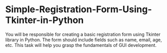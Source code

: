 # Simple-Registration-Form-Using-Tkinter-in-Python
You will be responsible for creating a basic registration form using Tkinter library in Python. The form should include fields such as name, email, age, etc. This task will help you grasp the fundamentals of GUI development.
